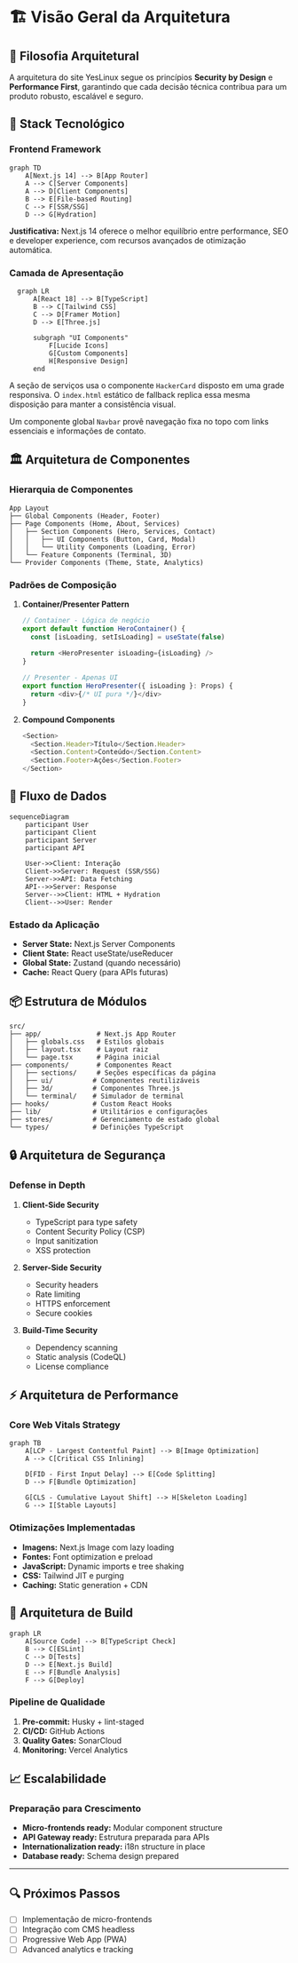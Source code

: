# 🏗️ Visão Geral da Arquitetura

## 📐 Filosofia Arquitetural

A arquitetura do site YesLinux segue os princípios **Security by Design** e **Performance First**, garantindo que cada decisão técnica contribua para um produto robusto, escalável e seguro.

## 🔧 Stack Tecnológico

### Frontend Framework
```mermaid
graph TD
    A[Next.js 14] --> B[App Router]
    A --> C[Server Components]
    A --> D[Client Components]
    B --> E[File-based Routing]
    C --> F[SSR/SSG]
    D --> G[Hydration]
```

**Justificativa:** Next.js 14 oferece o melhor equilíbrio entre performance, SEO e developer experience, com recursos avançados de otimização automática.

### Camada de Apresentação
```mermaid
  graph LR
      A[React 18] --> B[TypeScript]
      B --> C[Tailwind CSS]
      C --> D[Framer Motion]
      D --> E[Three.js]
    
      subgraph "UI Components"
          F[Lucide Icons]
          G[Custom Components]
          H[Responsive Design]
      end
  ```

A seção de serviços usa o componente `HackerCard` disposto em uma grade responsiva. O `index.html` estático de fallback replica essa mesma disposição para manter a consistência visual.

Um componente global `Navbar` provê navegação fixa no topo com links essenciais e informações de contato.

## 🏛️ Arquitetura de Componentes

### Hierarquia de Componentes

```
App Layout
├── Global Components (Header, Footer)
├── Page Components (Home, About, Services)
│   ├── Section Components (Hero, Services, Contact)
│   │   ├── UI Components (Button, Card, Modal)
│   │   └── Utility Components (Loading, Error)
│   └── Feature Components (Terminal, 3D)
└── Provider Components (Theme, State, Analytics)
```

### Padrões de Composição

1. **Container/Presenter Pattern**
   ```typescript
   // Container - Lógica de negócio
   export default function HeroContainer() {
     const [isLoading, setIsLoading] = useState(false)
     
     return <HeroPresenter isLoading={isLoading} />
   }
   
   // Presenter - Apenas UI
   export function HeroPresenter({ isLoading }: Props) {
     return <div>{/* UI pura */}</div>
   }
   ```

2. **Compound Components**
   ```typescript
   <Section>
     <Section.Header>Título</Section.Header>
     <Section.Content>Conteúdo</Section.Content>
     <Section.Footer>Ações</Section.Footer>
   </Section>
   ```

## 🔄 Fluxo de Dados

```mermaid
sequenceDiagram
    participant User
    participant Client
    participant Server
    participant API
    
    User->>Client: Interação
    Client->>Server: Request (SSR/SSG)
    Server->>API: Data Fetching
    API-->>Server: Response
    Server-->>Client: HTML + Hydration
    Client-->>User: Render
```

### Estado da Aplicação

- **Server State:** Next.js Server Components
- **Client State:** React useState/useReducer
- **Global State:** Zustand (quando necessário)
- **Cache:** React Query (para APIs futuras)

## 📦 Estrutura de Módulos

```
src/
├── app/              # Next.js App Router
│   ├── globals.css   # Estilos globais
│   ├── layout.tsx    # Layout raiz
│   └── page.tsx      # Página inicial
├── components/       # Componentes React
│   ├── sections/     # Seções específicas da página
│   ├── ui/          # Componentes reutilizáveis
│   ├── 3d/          # Componentes Three.js
│   └── terminal/    # Simulador de terminal
├── hooks/           # Custom React Hooks
├── lib/             # Utilitários e configurações
├── stores/          # Gerenciamento de estado global
└── types/           # Definições TypeScript
```

## 🔒 Arquitetura de Segurança

### Defense in Depth

1. **Client-Side Security**
   - TypeScript para type safety
   - Content Security Policy (CSP)
   - Input sanitization
   - XSS protection

2. **Server-Side Security**
   - Security headers
   - Rate limiting
   - HTTPS enforcement
   - Secure cookies

3. **Build-Time Security**
   - Dependency scanning
   - Static analysis (CodeQL)
   - License compliance

## ⚡ Arquitetura de Performance

### Core Web Vitals Strategy

```mermaid
graph TB
    A[LCP - Largest Contentful Paint] --> B[Image Optimization]
    A --> C[Critical CSS Inlining]
    
    D[FID - First Input Delay] --> E[Code Splitting]
    D --> F[Bundle Optimization]
    
    G[CLS - Cumulative Layout Shift] --> H[Skeleton Loading]
    G --> I[Stable Layouts]
```

### Otimizações Implementadas

- **Imagens:** Next.js Image com lazy loading
- **Fontes:** Font optimization e preload
- **JavaScript:** Dynamic imports e tree shaking
- **CSS:** Tailwind JIT e purging
- **Caching:** Static generation + CDN

## 🔧 Arquitetura de Build

```mermaid
graph LR
    A[Source Code] --> B[TypeScript Check]
    B --> C[ESLint]
    C --> D[Tests]
    D --> E[Next.js Build]
    E --> F[Bundle Analysis]
    F --> G[Deploy]
```

### Pipeline de Qualidade

1. **Pre-commit:** Husky + lint-staged
2. **CI/CD:** GitHub Actions
3. **Quality Gates:** SonarCloud
4. **Monitoring:** Vercel Analytics

## 📈 Escalabilidade

### Preparação para Crescimento

- **Micro-frontends ready:** Modular component structure
- **API Gateway ready:** Estrutura preparada para APIs
- **Internationalization ready:** i18n structure in place
- **Database ready:** Schema design prepared

---

## 🔍 Próximos Passos

- [ ] Implementação de micro-frontends
- [ ] Integração com CMS headless
- [ ] Progressive Web App (PWA)
- [ ] Advanced analytics e tracking